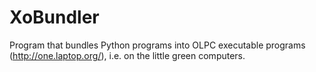# XoBundler
Program that bundles Python programs into OLPC executable programs (http://one.laptop.org/), i.e. on the little green computers.
